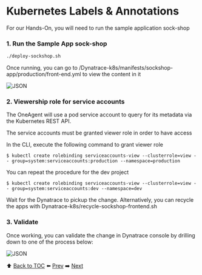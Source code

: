 # Kubernetes Labels & Annotations

For our Hands-On, you will need to run the sample application sock-shop

### 1. Run the Sample App sock-shop

```bash
./deploy-sockshop.sh
```

Once running, you can go to /Dynatrace-k8s/manifests/sockshop-app/production/front-end.yml to view the content in it

![JSON](https://github.com/vinsontan/Dynatrace-k8s/blob/master/assets/Picture11.png)

### 2. Viewership role for service accounts
The OneAgent will use a pod service account to query for its metadata via the Kubernetes REST API.

The service accounts must be granted viewer role in order to have access

In the CLI, execute the following command to grant viewer role 

	$ kubectl create rolebinding serviceaccounts-view --clusterrole=view --	group=system:serviceaccounts:production --namespace=production
You can repeat the procedure for the dev project

	$ kubectl create rolebinding serviceaccounts-view --clusterrole=view --	group=system:serviceaccounts:dev --namespace=dev

Wait for the Dynatrace to pickup the change. Alternatively, you can recycle the apps with Dynatrace-k8s/recycle-sockshop-frontend.sh

### 3. Validate

Once working, you can validate the change in Dynatrace console by drilling down to one of the process below:

![JSON](https://github.com/vinsontan/Dynatrace-k8s/blob/master/assets/Picture12.png)

:arrow_up: [Back to TOC](/README.md) :arrow_left: [Prev](../lab3/README.md)   :arrow_right: [Next](../lab5/README.md)  


